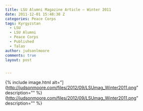 ```yaml
---
title: LSU Alumni Magazine Article – Winter 2011
date: 2011-12-01 15:48:38 Z
categories: Peace Corps
tags: Kyrgyzstan
  - LSU
  - LSU Alumni
  - Peace Corps
  - Published
  - Talas
author: judsonlmoore
comments: true
layout: post


---
```


{% include image.html alt="](http://judsonmoore.com/files/2012/09/LSUmag_Winter2011.png" description="" %}(http://judsonmoore.com/files/2012/09/LSUmag_Winter2011.png" description="" %}
